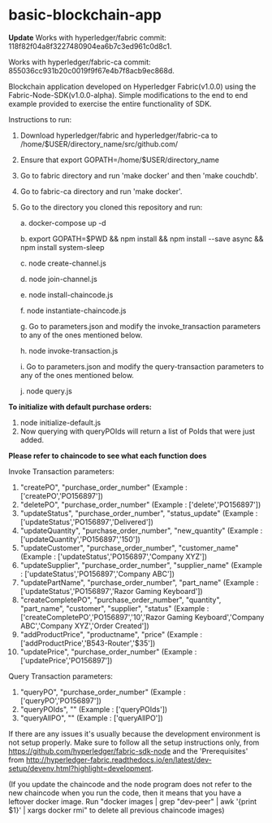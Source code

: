 # basic-blockchain-app

**Update**
Works with hyperledger/fabric commit: 118f82f04a8f3227480904ea6b7c3ed961c0d8c1.

Works with hyperledger/fabric-ca commit: 855036cc931b20c0019f9f67e4b7f8acb9ec868d.

Blockchain application developed on Hyperledger Fabric(v1.0.0) using the Fabric-Node-SDK(v1.0.0-alpha). Simple modifications to the end to end example provided to exercise the entire functionality of SDK.

Instructions to run:

1. Download hyperledger/fabric and hyperledger/fabric-ca to /home/$USER/directory_name/src/github.com/
2. Ensure that export GOPATH=/home/$USER/directory_name
3. Go to fabric directory and run 'make docker' and then 'make couchdb'.
4. Go to fabric-ca directory and run 'make docker'.
5. Go to the directory you cloned this repository and run:

	a. docker-compose up -d

	b. export GOPATH=$PWD && npm install && npm install --save async && npm install system-sleep

	c. node create-channel.js

	d. node join-channel.js

	e. node install-chaincode.js

	f. node instantiate-chaincode.js

	g. Go to parameters.json and modify the invoke_transaction parameters to any of the ones mentioned below.

	h. node invoke-transaction.js

	i. Go to parameters.json and modify the query-transaction parameters to any of the ones mentioned below.

	j. node query.js


**To initialize with default purchase orders:**
1. node initialize-default.js
2. Now querying with queryPOIds will return a list of PoIds that were just added.

**Please refer to chaincode to see what each function does**

Invoke Transaction parameters:
1. "createPO", "purchase_order_number" (Example : ['createPO','PO156897'])
2. "deletePO", "purchase_order_number" (Example : ['delete','PO156897'])
3. "updateStatus", "purchase_order_number", "status_update" (Example : ['updateStatus','PO156897','Delivered'])
4. "updateQuantity", "purchase_order_number", "new_quantity" (Example : ['updateQuantity','PO156897','150'])
5. "updateCustomer", "purchase_order_number", "customer_name" (Example : ['updateStatus','PO156897','Company XYZ'])
6. "updateSupplier", "purchase_order_number", "supplier_name" (Example : ['updateStatus','PO156897','Company ABC'])
7. "updatePartName", "purchase_order_number", "part_name" (Example : ['updateStatus','PO156897','Razor Gaming Keyboard'])
8. "createCompletePO", "purchase_order_number", "quantity", "part_name", "customer", "supplier", "status" (Example : ['createCompletePO','PO156897','10','Razor Gaming Keyboard','Company ABC','Company XYZ','Order Created'])
9. "addProductPrice", "productname", "price" (Example : ['addProductPrice','B543-Router','$35'])
10. "updatePrice", "purchase_order_number" (Example : ['updatePrice','PO156897'])

Query Transaction parameters:
1. "queryPO", "purchase_order_number" (Example : ['queryPO','PO156897'])
2. "queryPOIds", "" (Example : ['queryPOIds'])
3. "queryAllPO", "" (Example : ['queryAllPO'])

If there are any issues it's usually because the development environment is not setup properly. Make sure to follow all the setup instructions only, from https://github.com/hyperledger/fabric-sdk-node and the 'Prerequisites' from http://hyperledger-fabric.readthedocs.io/en/latest/dev-setup/devenv.html?highlight=development.

(If you update the chaincode and the node program does not refer to the new chaincode when you run the code, then it means that you have a leftover docker image. Run "docker images | grep "dev-peer" | awk '{print $1}' | xargs docker rmi" to delete all previous chaincode images)
